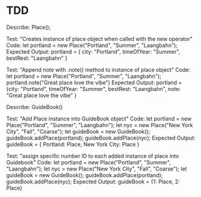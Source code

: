 # TDD

Describe: Place();

Test: "Creates instance of place object when called with the new operator"
Code: 
let portland = new Place("Portland", "Summer", "Laangbahn");
Expected Output: portland = { city: "Portland", timeOfYear: "Summer", bestRest: "Laangbahn" }

Test: "Append note with .note() method to instance of place object"
Code:
let portland = new Place("Portland", "Summer", "Laangbahn");
portland.note("Great place love the vibe")
Expected Output: portland = {city: "Portland", timeOfYear: "Summer", bestRest: "Laangbahn", note: "Great place love the vibe" }

Describe: GuideBook()

Test: "Add Place instance into GuideBook object"
Code: 
let portland = new Place("Portland", "Summer", "Laangbahn");
let nyc = new Place("New York City", "Fall", "Coarse");
let guideBook = new GuideBook();
guideBook.addPlace(portland);
guideBook.addPlace(nyc);
Expected Output: guideBook = { Portland: Place, New York City: Place }

 Test: "assign specific number ID to each added instance of place into Guidebook"
 Code: 
let portland = new Place("Portland", "Summer", "Laangbahn");
let nyc = new Place("New York City", "Fall", "Coarse");
let guideBook = new GuideBook();
guideBook.addPlace(portland);
guideBook.addPlace(nyc);
Expected Output: guideBook = {1: Place, 2: Place}

